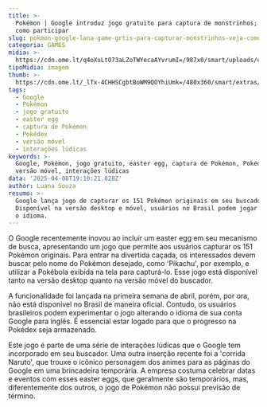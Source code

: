 ```yaml
---
title: >-
  Pokémon | Google introduz jogo gratuito para captura de monstrinhos; saiba
  como participar
slug: pokmon-google-lana-game-grtis-para-capturar-monstrinhos-veja-como-jogar
categoria: GAMES
midia: >-
  https://cdn.ome.lt/q4oXuLtO73aLZoTWYecaAYvrumI=/987x0/smart/uploads/conteudo/fotos/02_liQK843.jpg
tipoMidia: imagem
thumb: >-
  https://cdn.ome.lt/_lTx-4CHHSCgbtBoWM9QOYhiUmk=/480x360/smart/extras/conteudos/Captura_de_tela_2025-04-08_150915.png
tags:
  - Google
  - Pokémon
  - jogo gratuito
  - easter egg
  - captura de Pokémon
  - Pokédex
  - versão móvel
  - interações lúdicas
keywords: >-
  Google, Pokémon, jogo gratuito, easter egg, captura de Pokémon, Pokédex,
  versão móvel, interações lúdicas
data: '2025-04-08T19:10:21.828Z'
author: Luana Souza
resumo: >-
  Google lança jogo de capturar os 151 Pokémon originais em seu buscador.
  Disponível na versão desktop e móvel, usuários no Brasil podem jogar alterando
  o idioma.
---
```


O Google recentemente inovou ao incluir um easter egg em seu mecanismo de busca, apresentando um jogo que permite aos usuários capturar os 151 Pokémon originais. Para entrar na divertida caçada, os interessados devem buscar pelo nome do Pokémon desejado, como 'Pikachu', por exemplo, e utilizar a Pokébola exibida na tela para capturá-lo. Esse jogo está disponível tanto na versão desktop quanto na versão móvel do buscador.

A funcionalidade foi lançada na primeira semana de abril, porém, por ora, não está disponível no Brasil de maneira oficial. Contudo, os usuários brasileiros podem experimentar o jogo alterando o idioma de sua conta Google para inglês. É essencial estar logado para que o progresso na Pokédex seja armazenado.

Este jogo é parte de uma série de interações lúdicas que o Google tem incorporado em seu buscador. Uma outra inserção recente foi a 'corrida Naruto', que trouxe o icônico personagem dos animes para as páginas do Google em uma brincadeira temporária. A empresa costuma celebrar datas e eventos com esses easter eggs, que geralmente são temporários, mas, diferentemente dos outros, o jogo de Pokémon não possui previsão de término.
